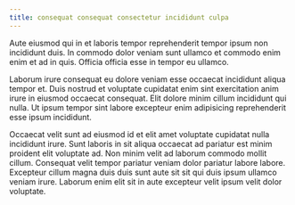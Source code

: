 ```yaml
---
title: consequat consequat consectetur incididunt culpa
---
```


Aute eiusmod qui in et laboris tempor reprehenderit tempor ipsum non incididunt duis. In commodo dolor veniam sunt ullamco et commodo enim enim et ad in quis. Officia officia esse in tempor eu ullamco.

Laborum irure consequat eu dolore veniam esse occaecat incididunt aliqua tempor et. Duis nostrud et voluptate cupidatat enim sint exercitation anim irure in eiusmod occaecat consequat. Elit dolore minim cillum incididunt qui nulla. Ut ipsum tempor sint labore excepteur enim adipisicing reprehenderit esse ipsum incididunt.

Occaecat velit sunt ad eiusmod id et elit amet voluptate cupidatat nulla incididunt irure. Sunt laboris in sit aliqua occaecat ad pariatur est minim proident elit voluptate ad. Non minim velit ad laborum commodo mollit cillum. Consequat velit tempor pariatur veniam dolor pariatur labore labore. Excepteur cillum magna duis duis sunt aute sit sit qui duis ipsum ullamco veniam irure. Laborum enim elit sit in aute excepteur velit ipsum velit dolor voluptate.